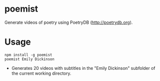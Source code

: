 poemist
===

Generate videos of poetry using PoetryDB (http://poetrydb.org).

# Usage

```
npm install -g poemist
poemist Emily Dickinson
```

- Generates 20 videos with subtitles in the "Emily Dickinson" subfolder of the current working directory.
